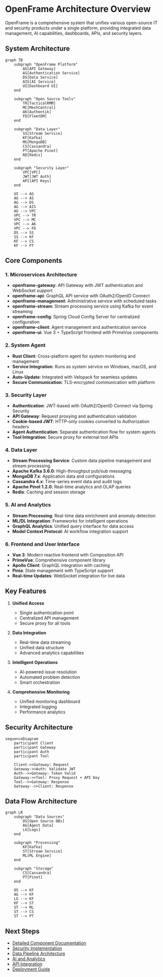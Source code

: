 # OpenFrame Architecture Overview

OpenFrame is a comprehensive system that unifies various open-source IT and security products under a single platform, providing integrated data management, AI capabilities, dashboards, APIs, and security layers.

## System Architecture

```mermaid
graph TB
    subgraph "OpenFrame Platform"
        AG[API Gateway]
        AS[Authentication Service]
        DS[Data Service]
        AIS[AI Service]
        UI[Dashboard UI]
    end

    subgraph "Open Source Tools"
        TR[TacticalRMM]
        MC[MeshCentral]
        AK[Authentik]
        FD[FleetDM]
    end

    subgraph "Data Layer"
        SS[Stream Service]
        KF[Kafka]
        MG[MongoDB]
        CS[Cassandra]
        PT[Apache Pinot]
        RD[Redis]
    end

    subgraph "Security Layer"
        VPC[VPC]
        JWT[JWT Auth]
        API[API Keys]
    end

    UI --> AG
    AG --> AS
    AG --> DS
    AG --> AIS
    AG --> VPC
    VPC --> TR
    VPC --> MC
    VPC --> AK
    VPC --> FD
    DS --> SS
    SS --> KF
    KF --> CS
    KF --> PT
```

## Core Components

### 1. Microservices Architecture
- **openframe-gateway**: API Gateway with JWT authentication and WebSocket support
- **openframe-api**: GraphQL API service with OAuth2/OpenID Connect
- **openframe-management**: Administrative service with scheduled tasks
- **openframe-stream**: Stream processing service using Kafka for event streaming
- **openframe-config**: Spring Cloud Config Server for centralized configuration
- **openframe-client**: Agent management and authentication service
- **openframe-ui**: Vue 3 + TypeScript frontend with PrimeVue components

### 2. System Agent
- **Rust Client**: Cross-platform agent for system monitoring and management
- **Service Integration**: Runs as system service on Windows, macOS, and Linux
- **Auto-Update**: Integrated with Velopack for seamless updates
- **Secure Communication**: TLS-encrypted communication with platform

### 3. Security Layer
- **Authentication**: JWT-based with OAuth2/OpenID Connect via Spring Security
- **API Gateway**: Request proxying and authentication validation
- **Cookie-based JWT**: HTTP-only cookies converted to Authorization headers
- **Agent Authentication**: Separate authentication flow for system agents
- **Tool Integration**: Secure proxy for external tool APIs

### 4. Data Layer
- **Stream Processing Service**: Custom data pipeline management and stream processing
- **Apache Kafka 3.6.0**: High-throughput pub/sub messaging
- **MongoDB 7.x**: Application data and configurations
- **Cassandra 4.x**: Time-series event data and audit logs
- **Apache Pinot 1.2.0**: Real-time analytics and OLAP queries
- **Redis**: Caching and session storage

### 5. AI and Analytics
- **Stream Processing**: Real-time data enrichment and anomaly detection
- **ML/DL Integration**: Frameworks for intelligent operations
- **GraphQL Analytics**: Unified query interface for data access
- **Model Context Protocol**: AI workflow integration support

### 6. Frontend and User Interface
- **Vue 3**: Modern reactive frontend with Composition API
- **PrimeVue**: Comprehensive component library
- **Apollo Client**: GraphQL integration with caching
- **Pinia**: State management with TypeScript support
- **Real-time Updates**: WebSocket integration for live data

## Key Features

1. **Unified Access**
   - Single authentication point
   - Centralized API management
   - Secure proxy for all tools

2. **Data Integration**
   - Real-time data streaming
   - Unified data structure
   - Advanced analytics capabilities

3. **Intelligent Operations**
   - AI-powered issue resolution
   - Automated problem detection
   - Smart orchestration

4. **Comprehensive Monitoring**
   - Unified monitoring dashboard
   - Integrated logging
   - Performance analytics

## Security Architecture

```mermaid
sequenceDiagram
    participant Client
    participant Gateway
    participant Auth
    participant Tool

    Client->>Gateway: Request
    Gateway->>Auth: Validate JWT
    Auth-->>Gateway: Token Valid
    Gateway->>Tool: Proxy Request + API Key
    Tool-->>Gateway: Response
    Gateway-->>Client: Response
```

## Data Flow Architecture

```mermaid
graph LR
    subgraph "Data Sources"
        OS[Open Source DBs]
        AG[Agent Data]
        LG[Logs]
    end

    subgraph "Processing"
        KF[Kafka]
        ST[Stream Service]
        ML[ML Engine]
    end

    subgraph "Storage"
        CS[Cassandra]
        PT[Pinot]
    end

    OS --> KF
    AG --> KF
    LG --> KF
    KF --> ST
    ST --> ML
    ST --> CS
    ST --> PT
```

## Next Steps

- [Detailed Component Documentation](./components/)
- [Security Implementation](./security/)
- [Data Pipeline Architecture](./data-pipeline/)
- [AI and Analytics](./ai-analytics/)
- [API Integration](./api-integration/)
- [Deployment Guide](../deployment/) 